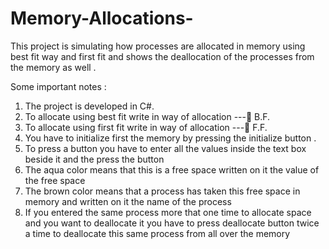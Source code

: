 # Memory-Allocations-
This project is simulating how processes are allocated in memory using best fit way and first fit and shows the deallocation of the processes from the memory as well .

Some important notes :
1) The project is developed in C#.
2) To allocate using best fit write in way of allocation
--- B.F.
3) To allocate using first fit write in way of allocation
--- F.F.
4) You have to initialize first the memory by pressing
the initialize button .
5) To press a button you have to enter all the values
inside the text box beside it and the press the
button
6) The aqua color means that this is a free space
written on it the value of the free space
7) The brown color means that a process has taken
this free space in memory and written on it the
name of the process
8) If you entered the same process more that one
time to allocate space and you want to deallocate
it you have to press deallocate button twice a
time to deallocate this same process from all over
the memory
